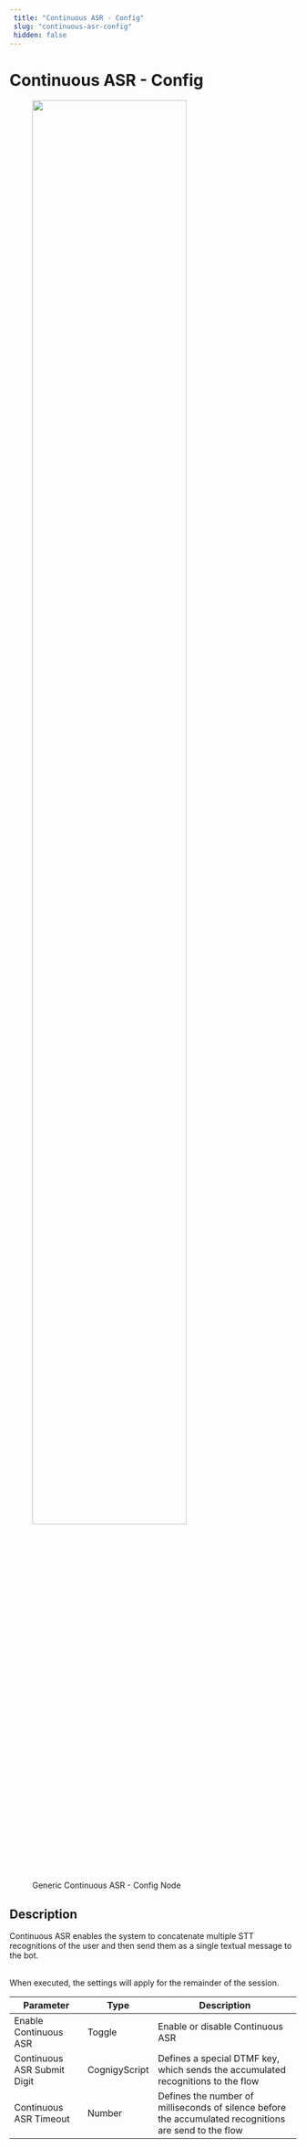 ```yaml
---
 title: "Continuous ASR - Config" 
 slug: "continuous-asr-config" 
 hidden: false 
---
```


# Continuous ASR - Config

<figure>
  <img class="image-center" src="{{config.site_url}}ai/nodes/images/generic-voice/continuous-asr-config.png" width="80%" />
  <figcaption>Generic Continuous ASR - Config Node</figcaption>
</figure>

## Description

<div class="divider"></div>
Continuous ASR enables the system to concatenate multiple STT recognitions of the user and then send them as a single textual message to the bot.
<br/><br/>

When executed, the settings will apply for the remainder of the session.

| Parameter                   | Type          | Description                                                                                            |
|-----------------------------|---------------|--------------------------------------------------------------------------------------------------------|
| Enable Continuous ASR       | Toggle        | Enable or disable Continuous ASR                                                                       |
| Continuous ASR Submit Digit | CognigyScript | Defines a special DTMF key, which sends the accumulated recognitions to the flow                       |
| Continuous ASR Timeout      | Number        | Defines the number of milliseconds of silence before the accumulated recognitions are send to the flow |